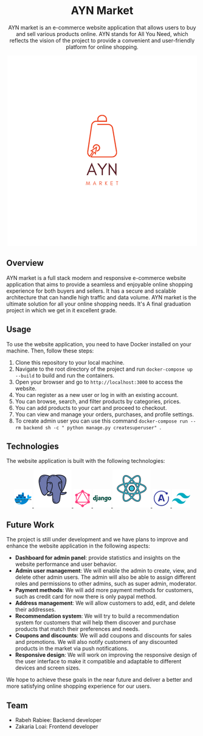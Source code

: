 <div align="center">
  <h1>AYN Market</h1>
  <p>AYN market is an e-commerce website application that allows users to buy and sell various products online. AYN stands for All You Need, which reflects the vision of the project to provide a convenient and user-friendly platform for online shopping.</p>
</div>

<div align="center">
<img src="./readmeAssets/logo.png">
</div>


## Overview

AYN market is a full stack  modern and responsive e-commerce website application that aims to provide a seamless and enjoyable online shopping experience for both buyers and sellers. It  has a secure and scalable architecture that can handle high traffic and data volume. AYN market is the ultimate solution for all your online shopping needs. It's A final graduation project in which we get in it excellent grade.



## Usage

To use the website application, you need to have Docker installed on your machine. Then, follow these steps:

1. Clone this repository to your local machine.
2. Navigate to the root directory of the project and run `docker-compose up --build` to build and run the containers.
3. Open your browser and go to `http://localhost:3000` to access the website.
4. You can register as a new user or log in with an existing account.
5. You can browse, search, and filter products by categories, prices.
6. You can add products to your cart and proceed to checkout.
7. You can view and manage your orders, purchases, and profile settings.
8. To create admin user you can use this command `docker-compose run --rm backend sh -c " python manage.py createsuperuser" `.


## Technologies

The website application is built with the following technologies:
<div align="center">

<a href="">
<img src="./readmeAssets/docker.png">
</a>

<a href="https://www.postgresql.org/">
<img src="./readmeAssets/postgres.png">
</a>

<a href="https://graphql.org/">
<img src="./readmeAssets/graphql.png">
</a>

<a href="https://www.djangoproject.com/">
<img src="./readmeAssets/django.png">
</a>

<a href="https://react.dev/">
<img src="./readmeAssets/react.png">
</a>

<a href="https://www.apollographql.com/docs/react/">
<img src="./readmeAssets/apollo.png">
</a>

<a href="https://tailwindcss.com/docs/installation">
<img src="./readmeAssets/tailwind.png">
</a>


</div>


## Future Work

The project is still under development and we have plans to improve and enhance the website application in the following aspects:

- **Dashboard for admin panel**: provide statistics and insights on the website performance and user behavior.
- **Admin user management**: We will enable the admin to create, view, and delete other admin users. The admin will also be able to assign different roles and permissions to other admins, such as super admin, moderator.
- **Payment methods**: We will add more payment methods for customers, such as credit card for now there is only paypal method.
- **Address management**: We will allow customers to add, edit, and delete their addresses.
- **Recommendation system**: We will try to build a recommendation system for customers that will help them discover and purchase products that match their preferences and needs.
- **Coupons and discounts**: We will add coupons and discounts for sales and promotions. We will also notify customers of any discounted products in the market via push notifications.
- **Responsive design**: We will work on improving the responsive design of the user interface to make it compatible and adaptable to different devices and screen sizes.

We hope to achieve these goals in the near future and deliver a better and more satisfying online shopping experience for our users.
  

## Team
- Rabeh Rabiee: Backend developer 
- Zakaria Loai: Frontend developer 



